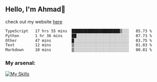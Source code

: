 
## Hello, I'm Ahmad👋

check out my website [here](https://ahmadalwi.com/)

<!--START_SECTION:waka-->

```txt
TypeScript   17 hrs 55 mins  █████████████████████▒░░░   85.73 %
Python       1 hr 36 mins    ██░░░░░░░░░░░░░░░░░░░░░░░   07.73 %
Other        47 mins         █░░░░░░░░░░░░░░░░░░░░░░░░   03.75 %
Text         12 mins         ▒░░░░░░░░░░░░░░░░░░░░░░░░   01.03 %
Markdown     10 mins         ▒░░░░░░░░░░░░░░░░░░░░░░░░   00.81 %
```

<!--END_SECTION:waka-->

### My arsenal:

[![My Skills](https://skillicons.dev/icons?i=js,ts,py,go,react,nextjs,svelte,nodejs,django,tailwind,html,css,sass,firebase,mongodb,postgres,mysql,redis,git,github,docker,vscode,figma,godot)](https://skillicons.dev)
